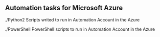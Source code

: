 Automation tasks for Microsoft Azure
--
./Python2 Scripts writed to run in Automation Account in the Azure

./PowerShell PowerShell scripts to run in Automation Account in the Azure
